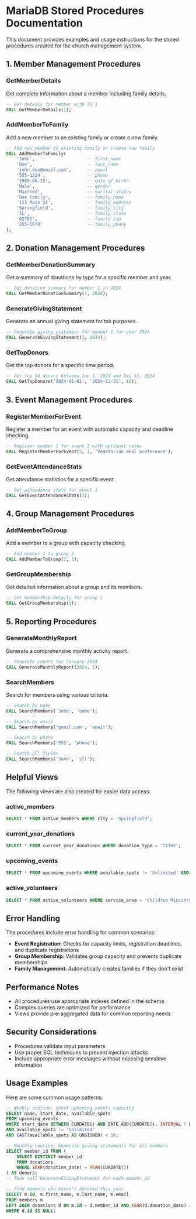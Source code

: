 # MariaDB Stored Procedures Documentation

This document provides examples and usage instructions for the stored procedures created for the church management system.

## 1. Member Management Procedures

### GetMemberDetails
Get complete information about a member including family details.

```sql
-- Get details for member with ID 1
CALL GetMemberDetails(1);
```

### AddMemberToFamily
Add a new member to an existing family or create a new family.

```sql
-- Add new member to existing family or create new family
CALL AddMemberToFamily(
    'John',                    -- first_name
    'Doe',                     -- last_name
    'john.doe@email.com',      -- email
    '555-1234',                -- phone
    '1985-06-15',              -- date_of_birth
    'Male',                    -- gender
    'Married',                 -- marital_status
    'Doe Family',              -- family_name
    '123 Main St',             -- family_address
    'Springfield',             -- family_city
    'IL',                      -- family_state
    '62701',                   -- family_zip
    '555-5678'                 -- family_phone
);
```

## 2. Donation Management Procedures

### GetMemberDonationSummary
Get a summary of donations by type for a specific member and year.

```sql
-- Get donation summary for member 1 in 2024
CALL GetMemberDonationSummary(1, 2024);
```

### GenerateGivingStatement
Generate an annual giving statement for tax purposes.

```sql
-- Generate giving statement for member 1 for year 2024
CALL GenerateGivingStatement(1, 2024);
```

### GetTopDonors
Get the top donors for a specific time period.

```sql
-- Get top 10 donors between Jan 1, 2024 and Dec 31, 2024
CALL GetTopDonors('2024-01-01', '2024-12-31', 10);
```

## 3. Event Management Procedures

### RegisterMemberForEvent
Register a member for an event with automatic capacity and deadline checking.

```sql
-- Register member 1 for event 5 with optional notes
CALL RegisterMemberForEvent(5, 1, 'Vegetarian meal preference');
```

### GetEventAttendanceStats
Get attendance statistics for a specific event.

```sql
-- Get attendance stats for event 1
CALL GetEventAttendanceStats(1);
```

## 4. Group Management Procedures

### AddMemberToGroup
Add a member to a group with capacity checking.

```sql
-- Add member 1 to group 2
CALL AddMemberToGroup(2, 1);
```

### GetGroupMembership
Get detailed information about a group and its members.

```sql
-- Get membership details for group 1
CALL GetGroupMembership(1);
```

## 5. Reporting Procedures

### GenerateMonthlyReport
Generate a comprehensive monthly activity report.

```sql
-- Generate report for January 2024
CALL GenerateMonthlyReport(2024, 1);
```

### SearchMembers
Search for members using various criteria.

```sql
-- Search by name
CALL SearchMembers('John', 'name');

-- Search by email
CALL SearchMembers('gmail.com', 'email');

-- Search by phone
CALL SearchMembers('555', 'phone');

-- Search all fields
CALL SearchMembers('John', 'all');
```

## Helpful Views

The following views are also created for easier data access:

### active_members
```sql
SELECT * FROM active_members WHERE city = 'Springfield';
```

### current_year_donations
```sql
SELECT * FROM current_year_donations WHERE donation_type = 'TITHE';
```

### upcoming_events
```sql
SELECT * FROM upcoming_events WHERE available_spots != 'Unlimited' AND CAST(available_spots AS UNSIGNED) < 5;
```

### active_volunteers
```sql
SELECT * FROM active_volunteers WHERE service_area = 'Children Ministry';
```

## Error Handling

The procedures include error handling for common scenarios:

- **Event Registration**: Checks for capacity limits, registration deadlines, and duplicate registrations
- **Group Membership**: Validates group capacity and prevents duplicate memberships
- **Family Management**: Automatically creates families if they don't exist

## Performance Notes

- All procedures use appropriate indexes defined in the schema
- Complex queries are optimized for performance
- Views provide pre-aggregated data for common reporting needs

## Security Considerations

- Procedures validate input parameters
- Use proper SQL techniques to prevent injection attacks
- Include appropriate error messages without exposing sensitive information

## Usage Examples

Here are some common usage patterns:

```sql
-- Weekly routine: Check upcoming events capacity
SELECT name, start_date, available_spots 
FROM upcoming_events 
WHERE start_date BETWEEN CURDATE() AND DATE_ADD(CURDATE(), INTERVAL 7 DAY)
AND available_spots != 'Unlimited' 
AND CAST(available_spots AS UNSIGNED) < 10;

-- Monthly routine: Generate giving statements for all members
SELECT member_id FROM (
    SELECT DISTINCT member_id 
    FROM donations 
    WHERE YEAR(donation_date) = YEAR(CURDATE())
) AS donors;
-- Then call GenerateGivingStatement for each member_id

-- Find members who haven't donated this year
SELECT m.id, m.first_name, m.last_name, m.email
FROM members m
LEFT JOIN donations d ON m.id = d.member_id AND YEAR(d.donation_date) = YEAR(CURDATE())
WHERE d.id IS NULL;
```
